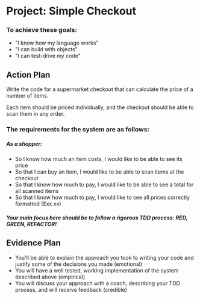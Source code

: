 # Project: Simple Checkout

### To achieve these goals:

- "I know how my language works"
- "I can build with objects"
- "I can test-drive my code"

## Action Plan

Write the code for a supermarket checkout that can calculate the price of a number of items.

Each item should be priced individually, and the checkout should be able to scan them in any order.

### The requirements for the system are as follows:

##### As a shopper:

- So I know how much an item costs, I would like to be able to see its price
- So that I can buy an item, I would like to be able to scan items at the checkout
- So that I know how much to pay, I would like to be able to see a total for all scanned items
- So that I know how much to pay, I would like to see all prices correctly formatted (£xx.xx)

##### Your main focus here should be to follow a rigorous TDD process: RED, GREEN, REFACTOR!

## Evidence Plan

- You'll be able to explain the approach you took to writing your code and justify some of the decisions you made (emotional)
- You will have a well tested, working implementation of the system described above (empirical)
- You will discuss your approach with a coach, describing your TDD process, and will receive feedback (credible)

